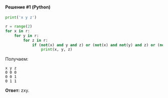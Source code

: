 #### Решение #1 (Python)
```python
print('x y z')

r = range(2)
for x in r:
	for y in r:
		for z in r:
			if (not(x) and y and z) or (not(x) and not(y) and z) or (not(x) and not(y) and not(z)):
				print(x, y, z)
```

Получаем:
```
x y z
0 0 0
0 0 1
0 1 1
```

**Ответ:** zxy.

